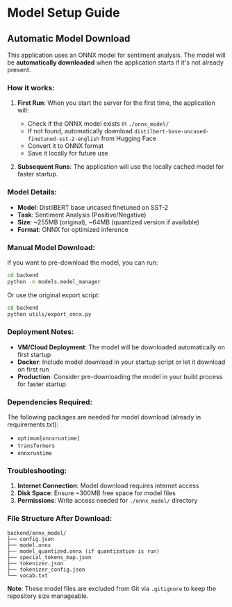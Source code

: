 # Model Setup Guide

## Automatic Model Download

This application uses an ONNX model for sentiment analysis. The model will be **automatically downloaded** when the application starts if it's not already present.

### How it works:

1. **First Run**: When you start the server for the first time, the application will:
   - Check if the ONNX model exists in `./onnx_model/`
   - If not found, automatically download `distilbert-base-uncased-finetuned-sst-2-english` from Hugging Face
   - Convert it to ONNX format
   - Save it locally for future use

2. **Subsequent Runs**: The application will use the locally cached model for faster startup.

### Model Details:
- **Model**: DistilBERT base uncased finetuned on SST-2
- **Task**: Sentiment Analysis (Positive/Negative)
- **Size**: ~255MB (original), ~64MB (quantized version if available)
- **Format**: ONNX for optimized inference

### Manual Model Download:

If you want to pre-download the model, you can run:

```bash
cd backend
python -m models.model_manager
```

Or use the original export script:

```bash
cd backend
python utils/export_onnx.py
```

### Deployment Notes:

- **VM/Cloud Deployment**: The model will be downloaded automatically on first startup
- **Docker**: Include model download in your startup script or let it download on first run
- **Production**: Consider pre-downloading the model in your build process for faster startup

### Dependencies Required:

The following packages are needed for model download (already in requirements.txt):
- `optimum[onnxruntime]`
- `transformers`
- `onnxruntime`

### Troubleshooting:

1. **Internet Connection**: Model download requires internet access
2. **Disk Space**: Ensure ~300MB free space for model files
3. **Permissions**: Write access needed for `./onnx_model/` directory

### File Structure After Download:

```
backend/onnx_model/
├── config.json
├── model.onnx
├── model_quantized.onnx (if quantization is run)
├── special_tokens_map.json
├── tokenizer.json
├── tokenizer_config.json
└── vocab.txt
```

**Note**: These model files are excluded from Git via `.gitignore` to keep the repository size manageable.
